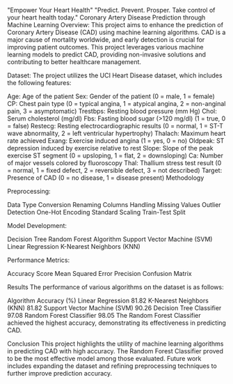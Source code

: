  "Empower Your Heart Health"
 "Predict. Prevent. Prosper. Take control of your heart health today."
 Coronary Artery Disease Prediction through Machine Learning
Overview:
This project aims to enhance the prediction of Coronary Artery Disease (CAD) using machine learning algorithms. CAD is a major cause of mortality worldwide, and early detection is crucial for improving patient outcomes. This project leverages various machine learning models to predict CAD, providing non-invasive solutions and contributing to better healthcare management.

Dataset:
The project utilizes the UCI Heart Disease dataset, which includes the following features:

Age: Age of the patient
Sex: Gender of the patient (0 = male, 1 = female)
CP: Chest pain type (0 = typical angina, 1 = atypical angina, 2 = non-anginal pain, 3 = asymptomatic)
Trestbps: Resting blood pressure (mm Hg)
Chol: Serum cholesterol (mg/dl)
Fbs: Fasting blood sugar (>120 mg/dl) (1 = true, 0 = false)
Restecg: Resting electrocardiographic results (0 = normal, 1 = ST-T wave abnormality, 2 = left ventricular hypertrophy)
Thalach: Maximum heart rate achieved
Exang: Exercise induced angina (1 = yes, 0 = no)
Oldpeak: ST depression induced by exercise relative to rest
Slope: Slope of the peak exercise ST segment (0 = upsloping, 1 = flat, 2 = downsloping)
Ca: Number of major vessels colored by fluoroscopy
Thal: Thallium stress test result (0 = normal, 1 = fixed defect, 2 = reversible defect, 3 = not described)
Target: Presence of CAD (0 = no disease, 1 = disease present)
Methodology

Preprocessing:

Data Type Conversion
Renaming Columns
Handling Missing Values
Outlier Detection
One-Hot Encoding
Standard Scaling
Train-Test Split

Model Development:

Decision Tree
Random Forest Algorithm
Support Vector Machine (SVM)
Linear Regression
K-Nearest Neighbors (KNN)

Performance Metrics:

Accuracy Score
Mean Squared Error
Precision
Confusion Matrix

Results
The performance of various algorithms on the dataset is as follows:

Algorithm	Accuracy (%)
Linear Regression	81.82
K-Nearest Neighbors (KNN)	81.82
Support Vector Machine (SVM)	90.26
Decision Tree Classifier	97.08
Random Forest Classifier	98.05
The Random Forest Classifier achieved the highest accuracy, demonstrating its effectiveness in predicting CAD.

Conclusion
This project highlights the utility of machine learning algorithms in predicting CAD with high accuracy. The Random Forest Classifier proved to be the most effective model among those evaluated. Future work includes expanding the dataset and refining preprocessing techniques to further improve prediction accuracy.
